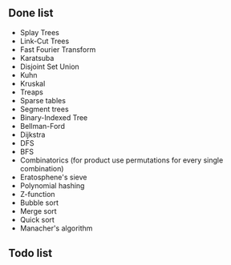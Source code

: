 ## Done list
- Splay Trees
- Link-Cut Trees
- Fast Fourier Transform
- Karatsuba
- Disjoint Set Union
- Kuhn
- Kruskal
- Treaps
- Sparse tables
- Segment trees
- Binary-Indexed Tree
- Bellman-Ford
- Dijkstra
- DFS
- BFS
- Combinatorics (for product use permutations for every single combination)
- Eratosphene's sieve
- Polynomial hashing
- Z-function
- Bubble sort
- Merge sort
- Quick sort
- Manacher's algorithm

## Todo list
